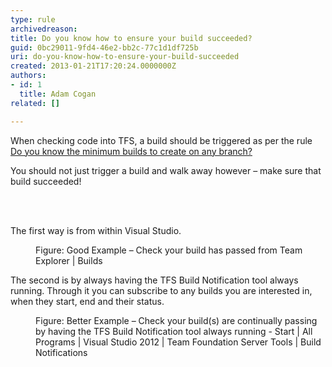 ```yaml
---
type: rule
archivedreason: 
title: Do you know how to ensure your build succeeded?
guid: 0bc29011-9fd4-46e2-bb2c-77c1d1df725b
uri: do-you-know-how-to-ensure-your-build-succeeded
created: 2013-01-21T17:20:24.0000000Z
authors:
- id: 1
  title: Adam Cogan
related: []

---
```



<p>When checking code into TFS, a build should be triggered as per the rule <a href="http&#58;//www.ssw.com.au/ssw/Standards/Rules/RulesToBetterVersionControlwithTFS%28AKASourceControl%29.aspx#MinimumBuilds">Do you know the minimum builds to create on any branch?</a></p><p>You should not just trigger a build and walk away however – make sure that build succeeded!</p>
<br><excerpt class='endintro'></excerpt><br>
<p>The first way is from within Visual Studio.</p><dl class="goodImage"><dt><img src="/PublishingImages/builds-success-good.jpg" alt="" /></dt><dd>Figure&#58; Good Example – Check your build has passed from Team Explorer | Builds</dd></dl><p>The second is by always having the TFS Build Notification tool always running. Through it you can subscribe to any builds you are interested in, when they start, end and their status.</p><dl class="goodImage"><dt><img src="/PublishingImages/builds-success-better.jpg" alt="" /></dt><dd>Figure&#58; Better Example – Check your build(s) are continually passing by having the TFS Build Notification tool always running - Start | All Programs | Visual Studio 2012 | Team Foundation Server Tools | Build Notifications</dd></dl>


